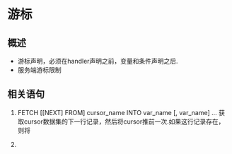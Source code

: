 # 游标
## 概述
- 游标声明，必须在handler声明之前，变量和条件声明之后. 
- 服务端游标限制



## 相关语句
1. FETCH [[NEXT] FROM] cursor_name INTO var_name [, var_name] ...
获取cursor数据集的下一行记录，然后将cursor推前一次.如果这行记录存在，则将

2.  
